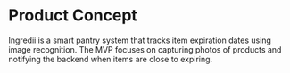 # Product Concept

Ingredii is a smart pantry system that tracks item expiration dates using image recognition. The MVP focuses on capturing photos of products and notifying the backend when items are close to expiring.
